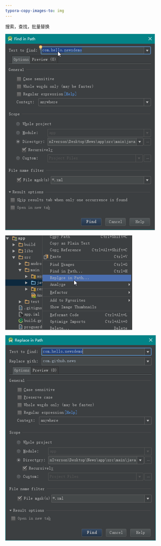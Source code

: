 ```yaml
---
typora-copy-images-to: img
---
```


搜索，查找，批量替换

![1492059612612](img/1492059612612.png)

![1492059647976](img/1492059647976.png)

![1492059766113](img/1492059766113.png)
